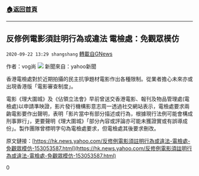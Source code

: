 ###  [:house:返回首頁](https://github.com/ourhimalayas/txt)
---

## 反修例電影須註明行為或違法 電檢處：免觀眾模仿
`2020-09-22 13:29 shangshang` [轉載自GNews](https://gnews.org/zh-hant/378044/)

作者：vog尚
![](https://s3.amazonaws.com/gnews-media-offload/wp-content/uploads/2020/09/22132551/C183EEDE-8B24-454B-9A11-6416AE4FD46F.jpeg)
新聞來自：yahoo新聞

香港電檢處對於近期拍攝的民主抗爭題材電影作出各種限制。從業者擔心未來亦或出現香港版「電影審查制度」。

電影《理大圍城》及《佔領立法會》早前曾送交香港電影、報刊及物品管理處(電檢處)以申請準映證，影片發行機構影意志周一透過社交網站表示，電檢處要求兩齣電影要作出聲明，表明「影片當中有部分描述或行為，根據現行法例可能會構成刑事罪行」，更要聲明《理大圍城》「部分內容或評論亦可能未獲證實或有誤導成份」。製作團隊曾標明字句為電檢處要求，但電檢處其後要求刪改。

原文鏈接：[https://hk.news.yahoo.com/反修例電影須註明行為或違法-電檢處-免觀眾模仿-153053587.html](https://hk.news.yahoo.com/反修例電影須註明行為或違法-電檢處-免觀眾模仿-153053587.html)

0
